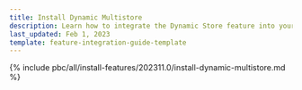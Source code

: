 ```yaml
---
title: Install Dynamic Multistore
description: Learn how to integrate the Dynamic Store feature into your project
last_updated: Feb 1, 2023
template: feature-integration-guide-template
---
```


{% include pbc/all/install-features/202311.0/install-dynamic-multistore.md %} <!-- To edit, see /_includes/pbc/all/install-features/202311.0/install-dynamic-multistore.md -->
